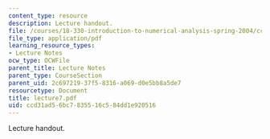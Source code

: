 ```yaml
---
content_type: resource
description: Lecture handout.
file: /courses/18-330-introduction-to-numerical-analysis-spring-2004/ccd31ad56bc7835516c584dd1e920516_lecture7.pdf
file_type: application/pdf
learning_resource_types:
- Lecture Notes
ocw_type: OCWFile
parent_title: Lecture Notes
parent_type: CourseSection
parent_uid: 2c697219-37f5-8316-a069-d0e5bb8a5de7
resourcetype: Document
title: lecture7.pdf
uid: ccd31ad5-6bc7-8355-16c5-84dd1e920516
---
```

Lecture handout.

